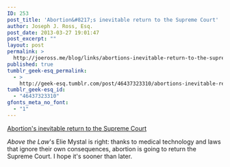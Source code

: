 ```yaml
---
ID: 253
post_title: 'Abortion&#8217;s inevitable return to the Supreme Court'
author: Joseph J. Ross, Esq.
post_date: 2013-03-27 19:01:47
post_excerpt: ""
layout: post
permalink: >
  http://joeross.me/blog/links/abortions-inevitable-return-to-the-supreme-court/
published: true
tumblr_geek-esq_permalink:
  - >
    http://geek-esq.tumblr.com/post/46437323310/abortions-inevitable-return-to-the-supreme-court
tumblr_geek-esq_id:
  - "46437323310"
gfonts_meta_no_font:
  - "1"
---
```

<a href='http://abovethelaw.com/2013/03/has-everybody-noticed-that-states-are-now-openly-ignoring-roe-v-wade/'>Abortion's inevitable return to the Supreme Court</a><div class="link_description"><p><em>Above the Law</em>'s Elie Mystal is right: thanks to medical technology and laws that ignore their own consequences, abortion is going to return the Supreme Court. I hope it's sooner than later.</p></div>